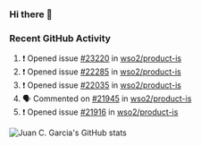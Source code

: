 ### Hi there 👋

<!--
**jcgarciaa/jcgarciaa** is a ✨ _special_ ✨ repository because its `README.md` (this file) appears on your GitHub profile.

Here are some ideas to get you started:

- 🔭 I’m currently working on ...
- 🌱 I’m currently learning ...
- 👯 I’m looking to collaborate on ...
- 🤔 I’m looking for help with ...
- 💬 Ask me about ...
- 📫 How to reach me: ...
- 😄 Pronouns: ...
- ⚡ Fun fact: ...
-->

### Recent GitHub Activity

<!--START_SECTION:activity-->
1. ❗ Opened issue [#23220](https://github.com/wso2/product-is/issues/23220) in [wso2/product-is](https://github.com/wso2/product-is)
2. ❗ Opened issue [#22285](https://github.com/wso2/product-is/issues/22285) in [wso2/product-is](https://github.com/wso2/product-is)
3. ❗ Opened issue [#22035](https://github.com/wso2/product-is/issues/22035) in [wso2/product-is](https://github.com/wso2/product-is)
4. 🗣 Commented on [#21945](https://github.com/wso2/product-is/issues/21945#issuecomment-2523346427) in [wso2/product-is](https://github.com/wso2/product-is)
5. ❗ Opened issue [#21916](https://github.com/wso2/product-is/issues/21916) in [wso2/product-is](https://github.com/wso2/product-is)
<!--END_SECTION:activity-->

![Juan C. Garcia's GitHub stats](https://github-readme-stats.vercel.app/api?username=jcgarciaa&count_private=true&show_icons=true&hide_border=true)